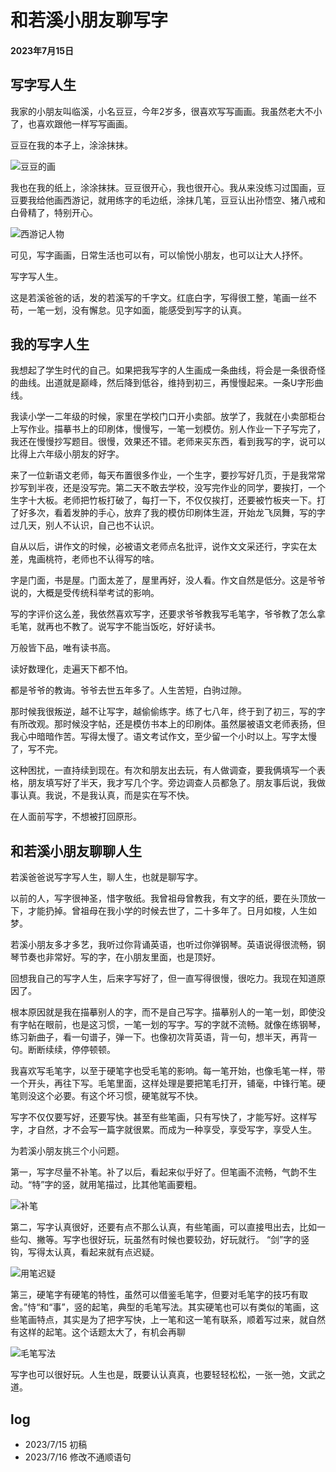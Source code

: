 # 和若溪小朋友聊写字

#### 2023年7月15日

## 写字写人生

我家的小朋友叫临溪，小名豆豆，今年2岁多，很喜欢写写画画。我虽然老大不小了，也喜欢跟他一样写写画画。

豆豆在我的本子上，涂涂抹抹。

![豆豆的画](./assets/4.jpeg)

我也在我的纸上，涂涂抹抹。豆豆很开心，我也很开心。我从来没练习过国画，豆豆要我给他画西游记，就用练字的毛边纸，涂抹几笔，豆豆认出孙悟空、猪八戒和白骨精了，特别开心。

![西游记人物](./assets/5.jpeg)

可见，写字画画，日常生活也可以有，可以愉悦小朋友，也可以让大人抒怀。

写字写人生。

这是若溪爸爸的话，发的若溪写的千字文。红底白字，写得很工整，笔画一丝不苟，一笔一划，没有懈怠。见字如面，能感受到写字的认真。

## 我的写字人生

我想起了学生时代的自己。如果把我写字的人生画成一条曲线，将会是一条很奇怪的曲线。出道就是巅峰，然后降到低谷，维持到初三，再慢慢起来。一条U字形曲线。

我读小学一二年级的时候，家里在学校门口开小卖部。放学了，我就在小卖部柜台上写作业。描摹书上的印刷体，慢慢写，一笔一划模仿。别人作业一下子写完了，我还在慢慢抄写题目。很慢，效果还不错。老师来买东西，看到我写的字，说可以比得上六年级小朋友的好字。

来了一位新语文老师，每天布置很多作业，一个生字，要抄写好几页，于是我常常抄写到半夜，还是没写完。第二天不敢去学校，没写完作业的同学，要挨打，一个生字十大板。老师把竹板打破了，每打一下，不仅仅挨打，还要被竹板夹一下。打了好多次，看着发肿的手心，放弃了我的模仿印刷体生涯，开始龙飞凤舞，写的字过几天，别人不认识，自己也不认识。

自从以后，讲作文的时候，必被语文老师点名批评，说作文文采还行，字实在太差，鬼画桃符，老师也不认得写的啥。

字是门面，书是屋。门面太差了，屋里再好，没人看。作文自然是低分。这是爷爷说的，大概是受传统科举考试的影响。

写的字评价这么差，我依然喜欢写字，还要求爷爷教我写毛笔字，爷爷教了怎么拿毛笔，就再也不教了。说写字不能当饭吃，好好读书。

万般皆下品，唯有读书高。

读好数理化，走遍天下都不怕。

都是爷爷的教诲。爷爷去世五年多了。人生苦短，白驹过隙。

那时候我很叛逆，越不让写字，越偷偷练字。练了七八年，终于到了初三，写的字有所改观。那时候没字帖，还是模仿书本上的印刷体。虽然屡被语文老师表扬，但我心中暗暗作苦。写得太慢了。语文考试作文，至少留一个小时以上。写字太慢了，写不完。

这种困扰，一直持续到现在。有次和朋友出去玩，有人做调查，要我俩填写一个表格，朋友填写好了半天，我才写几个字。旁边调查人员都急了。朋友事后说，我做事认真。我说，不是我认真，而是实在写不快。

在人面前写字，不想被打回原形。

## 和若溪小朋友聊聊人生

若溪爸爸说写字写人生，聊人生，也就是聊写字。

以前的人，写字很神圣，惜字敬纸。我曾祖母曾教我，有文字的纸，要在头顶放一下，才能扔掉。曾祖母在我小学的时候去世了，二十多年了。日月如梭，人生如梦。

若溪小朋友多才多艺，我听过你背诵英语，也听过你弹钢琴。英语说得很流畅，钢琴节奏也非常好。写的字，在小朋友里面，也是顶好。

回想我自己的写字人生，后来字写好了，但一直写得很慢，很吃力。我现在知道原因了。

根本原因就是我在描摹别人的字，而不是自己写字。描摹别人的一笔一划，即使没有字帖在眼前，也是这习惯，一笔一划的写字。写的字就不流畅。就像在练钢琴，练习新曲子，看一句谱子，弹一下。也像初次背英语，背一句，想半天，再背一句。断断续续，停停顿顿。

我喜欢写毛笔字，以至于硬笔字也受毛笔的影响。每一笔开始，也像毛笔一样，带一个开头，再往下写。毛笔里面，这样处理是要把笔毛打开，铺毫，中锋行笔。硬笔则没这个必要。有这个坏习惯，硬笔就写不快。

写字不仅仅要写好，还要写快。甚至有些笔画，只有写快了，才能写好。这样写字，才自然，才不会写一篇字就很累。而成为一种享受，享受写字，享受人生。

为若溪小朋友挑三个小问题。

第一，写字尽量不补笔。补了以后，看起来似乎好了。但笔画不流畅，气韵不生动。“特”字的竖，就用笔描过，比其他笔画要粗。

![补笔](./assets/1.jpeg)

第二，写字认真很好，还要有点不那么认真，有些笔画，可以直接甩出去，比如一些勾、撇等。写字也很好玩，玩虽然有时候也要较劲，好玩就行。
“剑”字的竖钩，写得太认真，看起来就有点迟疑。

![用笔迟疑](./assets/2.jpeg)

第三，硬笔字有硬笔的特性，虽然可以借鉴毛笔字，但要对毛笔字的技巧有取舍。”恃“和“事”，竖的起笔，典型的毛笔写法。其实硬笔也可以有类似的笔画，这些笔画特点，其实是为了把字写快，上一笔和这一笔有联系，顺着写过来，就自然有这样的起笔。这个话题太大了，有机会再聊

![毛笔写法](./assets/3.jpeg)

写字也可以很好玩。人生也是，既要认认真真，也要轻轻松松，一张一弛，文武之道。

## log

- 2023/7/15 初稿
- 2023/7/16 修改不通顺语句